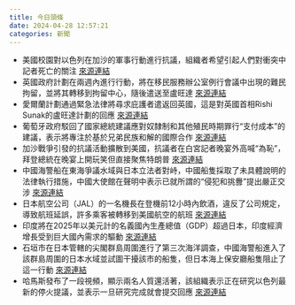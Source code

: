 ```yaml
---
title: 今日頭條
date: 2024-04-28 12:57:21
categories: 新聞            
---
```

- 美國校園對以色列在加沙的軍事行動進行抗議，組織者希望引起人們對衝突中記者死亡的關注 [來源連結](https://www.thehindu.com/news/international/shame-on-you-white-house-correspondents-dinner-overshadowed-by-protests-against-israels-war-in-gaza/article68116975.ece)
- 英國政府計劃在兩週內進行行動，將在移民服務辦公室例行會議中出現的難民拘留，並將其轉移到拘留中心，隨後遣送至盧旺達 [來源連結](https://www.theguardian.com/uk-news/2024/apr/28/home-office-to-detain-asylum-seekers-across-uk-in-shock-rwanda-operation)
- 愛爾蘭計劃通過緊急法律將尋求庇護者遣返回英國，這是對英國首相Rishi Sunak的盧旺達計劃的回應 [來源連結](https://www.theguardian.com/world/2024/apr/28/ireland-plans-to-send-asylum-seekers-back-to-uk-under-emergency-law)
- 葡萄牙政府駁回了國家總統建議應對奴隸制和其他殖民時期罪行“支付成本”的建議，表示將專注於基於兄弟民族和解的國際合作 [來源連結](https://www.theguardian.com/world/2024/apr/28/portugal-rejects-proposal-to-pay-reparations-for-slavery-after-comments-from-president)
- 加沙戰爭引發的抗議活動擴散到美國，抗議者在白宮記者晚宴外高喊“為恥”，拜登總統在晚宴上開玩笑但直接聚焦特朗普 [來源連結](https://www.theguardian.com/us-news/2024/apr/28/stormy-weather-biden-skewers-trump-at-white-house-correspondents-dinner)
- 中國海警船在東海爭議水域與日本立法者對峙，中國船隻採取了未具體說明的法律執行措施，中國大使館在聲明中表示已就所謂的“侵犯和挑釁”提出嚴正交涉 [來源連結](https://www.japantimes.co.jp/news/2024/04/28/japan/china-japan-senkakus/)
- 日本航空公司（JAL）的一名機長在登機前12小時內飲酒，違反了公司規定，導致航班延誤，許多乘客被轉移到美國航空的航班 [來源連結](https://www.japantimes.co.jp/news/2024/04/28/japan/jal-captain-drunk/)
- 印度將在2025年以美元計的名義國內生產總值（GDP）超過日本，印度經濟增長受到巨大國內需求的驅動 [來源連結](https://www.japantimes.co.jp/news/2024/04/28/japan/india-japan-economies/)
- 石垣市在日本管轄的尖閣群島周圍進行了第三次海洋調查，中國海警船進入了該群島周圍的日本水域並試圖干擾該市的船隻，但日本海上保安廳船隻阻止了這一行動 [來源連結](https://www.japantimes.co.jp/news/2024/04/28/japan/politics/okinawa-conducts-survey-around-senkakus/)
- 哈馬斯發布了一段視頻，顯示兩名人質還活著，該組織表示正在研究以色列最新的停火提議，並表示一旦研究完成就會提交回應 [來源連結](https://www.japantimes.co.jp/news/2024/04/28/world/politics/hamas-hostage-video-ceasefire/)



